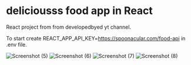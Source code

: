 # deliciousss food app in React

React project from from developedbyed yt channel.

To start create REACT_APP_API_KEY=https://spoonacular.com/food-api in .env file.

![Screenshot (5)](https://user-images.githubusercontent.com/85274828/215038699-44ae7692-8844-49ba-8e0b-6ee52a3ff9df.png)
![Screenshot (6)](https://user-images.githubusercontent.com/85274828/215038707-c8fa5db2-dc76-4cf5-8360-2722b0c68db1.png)
![Screenshot (7)](https://user-images.githubusercontent.com/85274828/215038711-eda92cfa-569f-44d0-b359-35d7f0c6c76f.png)
![Screenshot (8)](https://user-images.githubusercontent.com/85274828/215038718-a500fc43-7da5-4ac7-ba5f-f3f45aef8df7.png)

